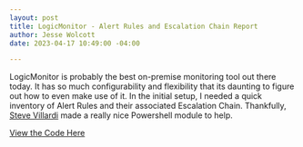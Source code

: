 ```yaml
---
layout: post
title: LogicMonitor - Alert Rules and Escalation Chain Report
author: Jesse Wolcott
date: 2023-04-17 10:49:00 -04:00

---
```


LogicMonitor is probably the best on-premise monitoring tool out there today. It has so much configurability and flexibility that its daunting to figure out how to even make use of it. In the initial setup, I needed a quick inventory of Alert Rules and their associated Escalation Chain. Thankfully, [Steve Villardi](https://github.com/stevevillardi) made a really nice Powershell module to help.

[View the Code Here](https://github.com/jessewolcott/LogicMonitor/blob/main/AlertRuleInventory.ps1)
